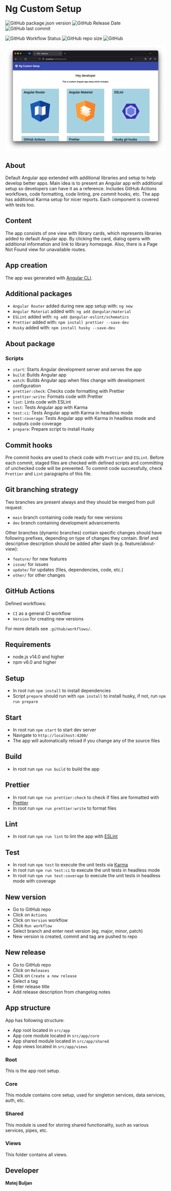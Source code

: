 # Ng Custom Setup

![GitHub package.json version](https://img.shields.io/github/package-json/v/matejb6/ng-custom-setup)
![GitHub Release Date](https://img.shields.io/github/release-date/matejb6/ng-custom-setup)
![GitHub last commit](https://img.shields.io/github/last-commit/matejb6/ng-custom-setup)

![GitHub Workflow Status](https://img.shields.io/github/workflow/status/matejb6/ng-custom-setup/CI)
![GitHub repo size](https://img.shields.io/github/repo-size/matejb6/ng-custom-setup)
![GitHub](https://img.shields.io/github/license/matejb6/ng-custom-setup)

![App screenshot](./src/assets/img/app-screenshot.png 'App screenshot')

## About
Default Angular app extended with additional libraries and setup to help develop better apps.
Main idea is to present an Angular app with additional setup so developers can have it as a reference.
Includes GitHub Actions workflows, code formatting, code linting, pre commit hooks, etc.
The app has additional Karma setup for nicer reports.
Each component is covered with tests too.

## Content
The app consists of one view with library cards, which represents libraries added to default Angular app.
By clicking the card, dialog opens with additional information and link to library homepage.
Also, there is a Page Not Found view for unavailable routes.

## App creation
The app was generated with [Angular CLI](https://github.com/angular/angular-cli).

## Additional packages
* `Angular Router` added during new app setup with: `ng new`
* `Angular Material` added with: `ng add @angular/material`
* `ESLint` added with: `ng add @angular-eslint/schematics`
* `Prettier` added with: `npm install prettier --save-dev`
* `Husky` added with: `npm install husky --save-dev`

## About package
### Scripts
* `start`: Starts Angular development server and serves the app
* `build`: Builds Angular app
* `watch`: Builds Angular app when files change with development configuration
* `prettier:check`: Checks code formatting with Prettier
* `prettier:write`: Formats code with Prettier
* `lint`: Lints code with ESLint
* `test`: Tests Angular app with Karma
* `test:ci`: Tests Angular app with Karma in headless mode
* `test:coverage`: Tests Angular app with Karma in headless mode and outputs code coverage
* `prepare`: Prepare script to install Husky

## Commit hooks
Pre commit hooks are used to check code with `Prettier` and `ESLint`.
Before each commit, staged files are checked with defined scripts and committing of unchecked code will be prevented.
To commit code successfully, check `Prettier` and `Lint` paragraphs of this file.

## Git branching strategy
Two branches are present always and they should be merged from pull request:
* `main` branch containing code ready for new versions
* `dev` branch containing development advancements

Other branches (dynamic branches) contain specific changes should have following prefixes, depending on type of changes they contain. Brief and descriptive description should be added after slash (e.g. feature/about-view):
* `feature/` for new features
* `issue/` for issues
* `update/` for updates (files, dependencies, code, etc.)
* `other/` for other changes

## GitHub Actions
Defined workflows:
* `CI` as a general CI workflow
* `Version` for creating new versions

For more details see `.github/workflows/`.

## Requirements
* node.js v14.0 and higher
* npm v6.0 and higher

## Setup
* In root run `npm install` to install dependencies
* Script `prepare` should run with `npm install` to install husky, if not, run `npm run prepare`

## Start
* In root run `npm start` to start dev server
* Navigate to `http://localhost:4200/`
* The app will automatically reload if you change any of the source files

## Build
* In root run `npm run build` to build the app

## Prettier
* In root run `npm run prettier:check` to check if files are formatted with [Prettier](https://prettier.io)
* In root run `npm run prettier:write` to format files

## Lint
* In root run `npm run lint` to lint the app with [ESLint](https://eslint.org)

## Test
* In root run `npm test` to execute the unit tests via [Karma](https://karma-runner.github.io)
* In root run `npm run test:ci` to execute the unit tests in headless mode
* In root run `npm run test:coverage` to execute the unit tests in headless mode with coverage

## New version
* Go to GitHub repo
* Click on `Actions`
* Click on `Version` workflow
* Click `Run workflow`
* Select branch and enter next version (eg. major, minor, patch)
* New version is created, commit and tag are pushed to repo

## New release
* Go to GitHub repo
* Click on `Releases`
* Click on `Create a new release`
* Select a tag
* Enter release title
* Add release description from changelog notes

## App structure
App has following structure:
* App root located in `src/app`
* App core module located in `src/app/core`
* App shared module located in `src/app/shared`
* App views located in `src/app/views`
### Root
This is the app root setup.
### Core
This module contains core setup, used for singleton services, data services, auth, etc.
### Shared
This module is used for storing shared functionality, such as various services, pipes, etc.
### Views
This folder contains all views.

## Developer
**Matej Buljan**
